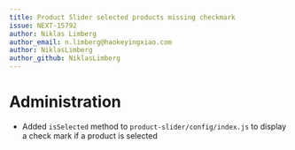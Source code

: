 ```yaml
---
title: Product Slider selected products missing checkmark
issue: NEXT-15792
author: Niklas Limberg
author_email: n.limberg@haokeyingxiao.com
author: NiklasLimberg
author_github: NiklasLimberg
---
```

# Administration
*  Added `isSelected` method to `product-slider/config/index.js` to display a check mark if a product is selected
